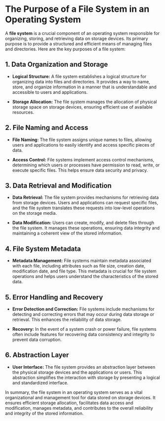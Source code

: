 # The Purpose of a File System in an Operating System

A **file system** is a crucial component of an operating system responsible for organizing, storing, and retrieving data on storage devices. Its primary purpose is to provide a structured and efficient means of managing files and directories. Here are the key purposes of a file system:

## 1. **Data Organization and Storage**

- **Logical Structure:** A file system establishes a logical structure for organizing data into files and directories. It provides a way to name, store, and organize information in a manner that is understandable and accessible to users and applications.

- **Storage Allocation:** The file system manages the allocation of physical storage space on storage devices, ensuring efficient use of available resources.

## 2. **File Naming and Access**

- **File Naming:** The file system assigns unique names to files, allowing users and applications to easily identify and access specific pieces of data.

- **Access Control:** File systems implement access control mechanisms, determining which users or processes have permission to read, write, or execute specific files. This helps ensure data security and privacy.

## 3. **Data Retrieval and Modification**

- **Data Retrieval:** The file system provides mechanisms for retrieving data from storage devices. Users and applications can request specific files, and the file system translates these requests into low-level operations on the storage media.

- **Data Modification:** Users can create, modify, and delete files through the file system. It manages these operations, ensuring data integrity and maintaining a coherent view of the stored information.

## 4. **File System Metadata**

- **Metadata Management:** File systems maintain metadata associated with each file, including attributes such as file size, creation date, modification date, and file type. This metadata is crucial for file system operations and helps users understand the characteristics of the stored data.

## 5. **Error Handling and Recovery**

- **Error Detection and Correction:** File systems include mechanisms for detecting and correcting errors that may occur during data storage or retrieval. This enhances the reliability of data storage.

- **Recovery:** In the event of a system crash or power failure, file systems often include features for recovering data consistency and integrity to prevent data corruption.

## 6. **Abstraction Layer**

- **User Interface:** The file system provides an abstraction layer between the physical storage devices and the applications or users. This abstraction simplifies the interaction with storage by presenting a logical and standardized interface.

In summary, the file system in an operating system serves as a vital organizational and management tool for data stored on storage devices. It ensures efficient storage allocation, facilitates data access and modification, manages metadata, and contributes to the overall reliability and integrity of the stored information.
